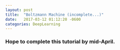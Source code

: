 ```yaml
---
layout: post
title:  "Boltzmann Machine (incomplete...)"
date:   2017-03-12 01:12:20 -0600
categories: DeepLearning
---
```


### Hope to complete this tutorial by mid-April.
